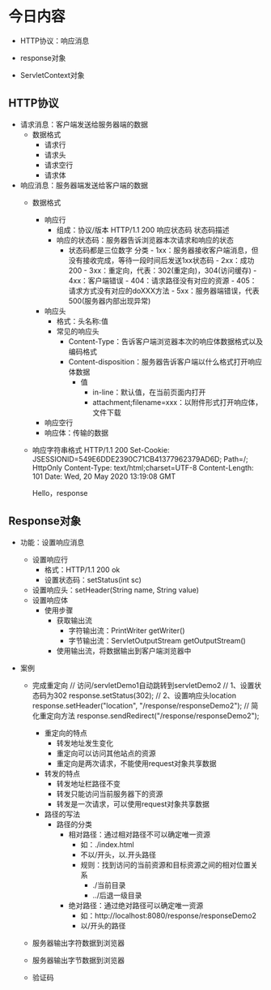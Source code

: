 # 今日内容
- HTTP协议：响应消息

- response对象

- ServletContext对象

## HTTP协议
- 请求消息：客户端发送给服务器端的数据
    - 数据格式
        - 请求行
        - 请求头
        - 请求空行
        - 请求体
- 响应消息：服务器端发送给客户端的数据
    - 数据格式
        - 响应行
            - 组成：协议/版本 HTTP/1.1 200 响应状态码 状态码描述
            - 响应的状态码：服务器告诉浏览器本次请求和响应的状态
                - 状态码都是三位数字
                     分类
                        - 1xx：服务器接收客户端消息，但没有接收完成，等待一段时间后发送1xx状态码
                        - 2xx：成功200
                        - 3xx：重定向，代表：302(重定向)，304(访问缓存)
                        - 4xx：客户端错误
                            - 404：请求路径没有对应的资源
                            - 405：请求方式没有对应的doXXX方法
                        - 5xx：服务器端错误，代表500(服务器内部出现异常)
        - 响应头
            - 格式：头名称:值
            - 常见的响应头
                - Content-Type：告诉客户端浏览器本次的响应体数据格式以及编码格式
                - Content-disposition：服务器告诉客户端以什么格式打开响应体数据
                    - 值
                        - in-line：默认值，在当前页面内打开
                        - attachment;filename=xxx：以附件形式打开响应体，文件下载
        - 响应空行
        - 响应体：传输的数据
    - 响应字符串格式
        HTTP/1.1 200 
        Set-Cookie: JSESSIONID=549E6DDE2390C71CB41377962379AD6D; Path=/; HttpOnly
        Content-Type: text/html;charset=UTF-8
        Content-Length: 101
        Date: Wed, 20 May 2020 13:19:08 GMT
        
        <html>
          <head>
            <title>$Title$</title>
          </head>
          <body>
          Hello，response
          </body>
        </html>
        
## Response对象
- 功能：设置响应消息
    - 设置响应行
        - 格式：HTTP/1.1 200 ok
        - 设置状态码：setStatus(int sc)
    - 设置响应头：setHeader(String name, String value)
    - 设置响应体
        - 使用步骤
            - 获取输出流
                - 字符输出流：PrintWriter getWriter()
                - 字节输出流：ServletOutputStream getOutputStream()
            - 使用输出流，将数据输出到客户端浏览器中

- 案例
    - 完成重定向
        // 访问/servletDemo1自动跳转到servletDemo2
            // 1、设置状态码为302
        response.setStatus(302);
            // 2、设置响应头location
        response.setHeader("location", "/response/responseDemo2");
        // 简化重定向方法
        response.sendRedirect("/response/responseDemo2");
        - 重定向的特点
            - 转发地址发生变化
            - 重定向可以访问其他站点的资源
            - 重定向是两次请求，不能使用request对象共享数据
        - 转发的特点
            - 转发地址栏路径不变
            - 转发只能访问当前服务器下的资源
            - 转发是一次请求，可以使用request对象共享数据
        - 路径的写法
            - 路径的分类
                - 相对路径：通过相对路径不可以确定唯一资源
                    - 如：./index.html
                    - 不以/开头，以.开头路径
                    - 规则：找到访问的当前资源和目标资源之间的相对位置关系
                        - ./当前目录
                        - ../后退一级目录
                - 绝对路径：通过绝对路径可以确定唯一资源
                    - 如：http://localhost:8080/response/responseDemo2
                    - 以/开头的路径
                    
                
    - 服务器输出字符数据到浏览器
    - 服务器输出字节数据到浏览器
    - 验证码